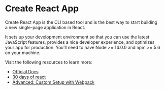 # Create React App

Create React App is the CLI based tool and is the best way to start building a new single-page application in React.

It sets up your development environment so that you can use the latest JavaScript features, provides a nice developer experience, and optimizes your app for production. You’ll need to have Node >= 14.0.0 and npm >= 5.6 on your machine.

Visit the following resources to learn more:

- [Official Docs](https://react.dev/learn/start-a-new-react-project)
- [30 days of react](https://github.com/Asabeneh/30-Days-Of-React/blob/master/images/30_days_of_react.jp)
- [Advanced: Custom Setup with Webpack](https://www.robinwieruch.de/minimal-react-webpack-babel-setup/)
